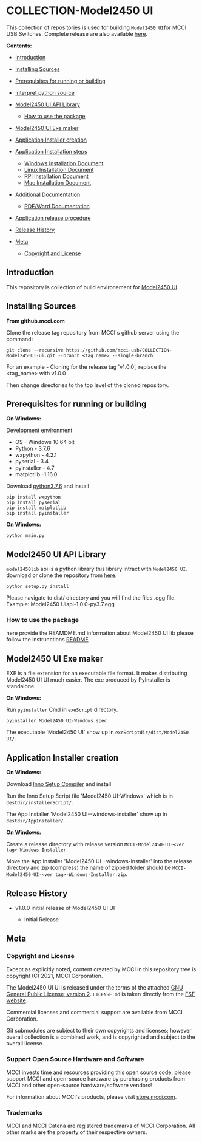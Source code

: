 # COLLECTION-Model2450 UI

This collection of repositories is used for building `Model2450 UI`for MCCI USB Switches. Complete release are also available [here](https://github.com/mcci-usb/COLLECTION-model2450-ui/releases/).

**Contents:**
<!--
  This TOC uses the VS Code markdown TOC extension AlanWalk.markdown-toc.
  We strongly recommend updating using VS Code, the markdown-toc extension and the
  bierner.markdown-preview-github-styles extension. Note that if you are using
  VS Code 1.29 and Markdown TOC 1.5.6, https://github.com/AlanWalk/markdown-toc/issues/65
  applies -- you must change your line-ending to some non-auto value in Settings>
  Text Editor>Files.  `\n` works for me.
-->
<!-- markdownlint-disable MD033 MD004 -->
<!-- markdownlint-capture -->
<!-- markdownlint-disable -->
<!-- TOC depthFrom:2 updateOnSave:true -->

- [Introduction](#introduction)
- [Installing Sources](#installing-sources)
- [Prerequisites for running or building](#prerequisites-for-running-or-building)
- [Interpret python source](#interpret-python-source)

- [Model2450 UI API Library](#model2450-ui-api-library)
  - [How to use the package](#how-to-use-the-package)
- [Model2450 UI Exe maker](#model2450-ui-exe-maker)
- [Application Installer creation](#application-installer-creation)
- [Application Installation steps](#application-installation-steps)
  - [Windows Installation Document](#windows-installation-document)
  - [Linux Installation Document](#linux-installation-document)
  - [RPI Installation Document](#rpi-installation-document)
  - [Mac Installation Document](#mac-installation-document)
- [Additional Documentation](#additional-documentation)
  - [PDF/Word Documentation](#pdfword-documentation)
- [Application release procedure](#application-release-procedure)
- [Release History](#release-history)
- [Meta](#meta)
  - [Copyright and License](#copyright-and-license)

<!-- /TOC -->
<!-- markdownlint-restore -->
<!-- Due to a bug in Markdown TOC, the table is formatted incorrectly if tab indentation is set other than 4. Due to another bug, this comment must be *after* the TOC entry. -->

## Introduction

This repository is collection of build environement for [Model2450 UI](https://github.com/mcci-usb/Model2450UI).

## Installing Sources

<strong>From github.mcci.com</strong>

Clone the release tag repository from MCCI's github server using the command:

```shell
git clone --recursive https://github.com/mcci-usb/COLLECTION-Model2450UI-ui.git --branch <tag_name> --single-branch
```

For an example - Cloning for the release tag 'v1.0.0', replace the <tag_name> with v1.0.0 

Then change directories to the top level of the cloned repository.

## Prerequisites for running or building

<strong>On Windows:</strong>

Development environment

* OS - Windows 10 64 bit
* Python - 3.7.6
* wxpython - 4.2.1
* pyserial - 3.4
* pyinstaller - 4.7
* matplotlib -1.16.0

Download [python3.7.6](https://www.python.org/downloads/release/python-376/) and install

```shell
pip install wxpython
pip install pyserial
pip install matplotlib
pip install pyinstaller
```

<strong>On Windows:</strong>

```shell
python main.py
```

## Model2450 UI API Library

`model2450lib` api is a python library this library intract with `Model2450 UI`.
download or clone the repository from [here](https://github.com/mcci-usb/Model2450).

```shell
python setup.py install
```

Please navigate to dist/ directory and you will find the files .egg file. Example: Model2450 UIapi-1.0.0-py3.7.egg

### How to use the package

here provide the REAMDME.md information about Model2450 UI lib please follow the instrunctions [README](https://github.com/mcci-usb/COLLECTION-model2450-ui/blob/main/README.md)

## Model2450 UI Exe maker

EXE is a file extension for an executable file format. It makes distributing Model2450 UI UI much easier. The exe produced by PyInstaller is standalone.

<strong>On Windows:</strong>

Run `pyinstaller` Cmd in `exeScript` directory.

```shell
pyinstaller Model2450 UI-Windows.spec
```

The executable 'Model2450 UI' show up in `exeScriptdir/dist/Model2450 UI/`.

## Application Installer creation

<strong>On Windows:</strong>

Download [Inno Setup Compiler](https://jrsoftware.org/isdl.php#stable) and install

Run the Inno Setup Script file 'Model2450 UI-Windows' which is in `destdir/installerScript/`.

The App Installer 'Model2450 UI-<ver tag>-windows-installer' show up in `destdir/AppInstaller/`.

<strong>On Windows:</strong>

Create a release directory with release version `MCCI-Model2450-UI-<ver tag>-Windows-Installer`

Move the App Installer 'Model2450 UI-<ver tag>-windows-installer' into the release directory and zip (compress)
the name of zipped folder should be  `MCCI-Model2450-UI-<ver tag>-Windows-Installer.zip`.


## Release History

- v1.0.0 initial release of Model2450 UI UI

  - Initial Release

## Meta

### Copyright and License

Except as explicitly noted, content created by MCCI in this repository tree is copyright (C) 2021, MCCI Corporation.
  
The Model2450 UI UI is released under the terms of the attached [GNU General Public License, version 2](./LICENSE.md). `LICENSE.md` is taken directly from the [FSF website](http://www.gnu.org/licenses/old-licenses/gpl-2.0.md).

Commercial licenses and commercial support are available from MCCI Corporation.

Git submodules are subject to their own copyrights and licenses; however overall collection is a combined work, and is copyrighted and subject to the overall license.

### Support Open Source Hardware and Software

MCCI invests time and resources providing this open source code, please support MCCI and open-source hardware by purchasing products from MCCI and other open-source hardware/software vendors!

For information about MCCI's products, please visit [store.mcci.com](https://store.mcci.com/).

### Trademarks

MCCI and MCCI Catena are registered trademarks of MCCI Corporation. All other marks are the property of their respective owners.
